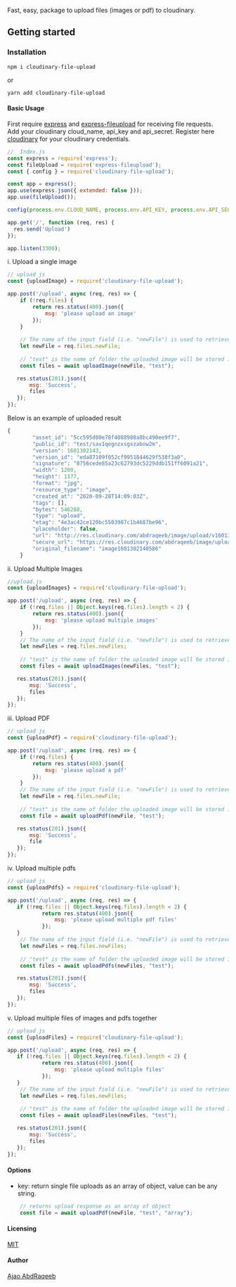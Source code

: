 Fast, easy, package to upload files (images or pdf) to cloudinary.

## Getting started

### Installation

```
npm i cloudinary-file-upload
```

or

```
yarn add cloudinary-file-upload
```

#### Basic Usage
First require <a href="https://www.npmjs.com/package/express">express</a> and <a href="https://www.npmjs.com/package/express-fileupload">express-fileupload</a> for receiving file requests.<br>
Add your cloudinary cloud_name, api_key and api_secret. Register here <a href="https://cloudinary.com">cloudinary</a> for your cloudinary credentials.

  
```js
//  Index.js
const express = require('express');
const fileUpload = require('express-fileupload');
const { config } = require('cloudinary-file-upload');

const app = express();
app.use(express.json({ extended: false }));
app.use(fileUpload());

config(process.env.CLOUD_NAME, process.env.API_KEY, process.env.API_SECRET);

app.get('/', function (req, res) {
  res.send('Upload')
});

app.listen(3300);
```

i. Upload a single image
```js
// upload js
const {uploadImage} = require('cloudinary-file-upload');

app.post('/upload', async (req, res) => {
    if (!req.files) {
        return res.status(400).json({
            msg: 'please upload an image'
        });
    }
   
    // The name of the input field (i.e. "newFile") is used to retrieve the uploaded file
    let newFile = req.files.newFile;
   
    // "test" is the name of folder the uploaded image will be stored in cloudinary.
    const files = await uploadImage(newFile, "test");

   res.status(201).json({
       msg: 'Success',
       files
   });
});
```

Below is an example of uploaded result
```js
{
        "asset_id": "5cc595d80e78f4088988a8bc490ee9f7",
        "public_id": "test/sav1qegnzxsgxzabow2m",
        "version": 1601302143,
        "version_id": "eda87109f052cf9951844629f538f3a0",
        "signature": "8756cede85a23c62793dc5229ddb151ff6091a21",
        "width": 1200,
        "height": 1177,
        "format": "jpg",
        "resource_type": "image",
        "created_at": "2020-09-28T14:09:03Z",
        "tags": [],
        "bytes": 546268,
        "type": "upload",
        "etag": "4e3ac42ce120bc5503987c1b4687be96",
        "placeholder": false,
        "url": "http://res.cloudinary.com/abdraqeeb/image/upload/v1601302143/test/sav1qegnzxsgxzabow2m.jpg",
        "secure_url": "https://res.cloudinary.com/abdraqeeb/image/upload/v1601302143/test/sav1qegnzxsgxzabow2m.jpg",
        "original_filename": "image1601302140586"
    }
```

ii. Upload Multiple Images
```js
//upload.js
const {uploadImages} = require('cloudinary-file-upload');

app.post('/upload', async (req, res) => {
    if (!req.files || Object.keys(req.files).length < 2) {
        return res.status(400).json({
            msg: 'please upload multiple images'
        });
    }
    // The name of the input field (i.e. "newFile") is used to retrieve the uploaded files
    let newFiles = req.files.newFiles;
    
    // "test" is the name of folder the uploaded image will be stored in cloudinary.
    const files = await uploadImages(newFiles, "test");

   res.status(201).json({
       msg: 'Success',
       files
   });
});
```

iii. Upload PDF
```js
// upload js
const {uploadPdf} = require('cloudinary-file-upload');

app.post('/upload', async (req, res) => {
    if (!req.files) {
        return res.status(400).json({
            msg: 'please upload a pdf'
        });
    }
    // The name of the input field (i.e. "newFile") is used to retrieve the uploaded file
    let newFile = req.files.newFile;
    
    // "test" is the name of folder the uploaded image will be stored in cloudinary.
    const file = await uploadPdf(newFile, "test");

   res.status(201).json({
       msg: 'Success',
       file
   });
});
```

iv. Upload multiple pdfs
```js
// upload js
const {uploadPdfs} = require('cloudinary-file-upload');

app.post('/upload', async (req, res) => {
   if (!req.files || Object.keys(req.files).length < 2) {
           return res.status(400).json({
               msg: 'please upload multiple pdf files'
           });
   }
    // The name of the input field (i.e. "newFile") is used to retrieve the uploaded files
    let newFiles = req.files.newFiles;
    
    // "test" is the name of folder the uploaded image will be stored in cloudinary.
    const files = await uploadPdfs(newFiles, "test");

   res.status(201).json({
       msg: 'Success',
       files
   });
});
```

v. Upload multiple files of images and pdfs together
```js
// upload js
const {uploadFiles} = require('cloudinary-file-upload');

app.post('/upload', async (req, res) => {
   if (!req.files || Object.keys(req.files).length < 2) {
           return res.status(400).json({
               msg: 'please upload multiple files'
           });
   }
    // The name of the input field (i.e. "newFile") is used to retrieve the uploaded files
    let newFiles = req.files.newFiles;
    
    // "test" is the name of folder the uploaded image will be stored in cloudinary.
    const files = await uploadFiles(newFiles, "test");

   res.status(201).json({
       msg: 'Success',
       files
   });
});
```

#### Options
* key: return single file uploads as an array of object, value can be any string.
```js
    // returns upload response as an array of object
    const file = await uploadPdf(newFile, "test", "array");
```

#### Licensing
[MIT](LICENSE)

#### Author
<a href="https://github.com/AbdRaqeeb">Ajao AbdRaqeeb</a>




























[npm-url]: https://www.npmjs.com/package/cloudinary-file-upload